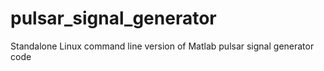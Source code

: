 # pulsar_signal_generator
Standalone Linux command line version of Matlab pulsar signal generator code
